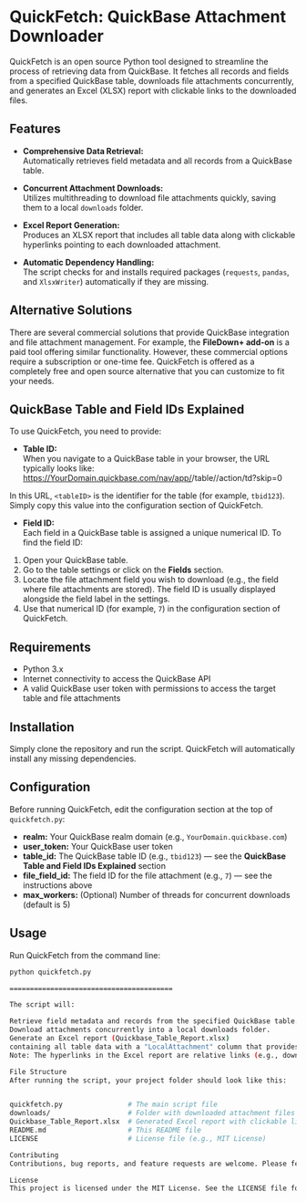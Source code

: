 # QuickFetch: QuickBase Attachment Downloader

QuickFetch is an open source Python tool designed to streamline the process of retrieving data from QuickBase. It fetches all records and fields from a specified QuickBase table, downloads file attachments concurrently, and generates an Excel (XLSX) report with clickable links to the downloaded files.

## Features

- **Comprehensive Data Retrieval:**  
  Automatically retrieves field metadata and all records from a QuickBase table.

- **Concurrent Attachment Downloads:**  
  Utilizes multithreading to download file attachments quickly, saving them to a local `downloads` folder.

- **Excel Report Generation:**  
  Produces an XLSX report that includes all table data along with clickable hyperlinks pointing to each downloaded attachment.

- **Automatic Dependency Handling:**  
  The script checks for and installs required packages (`requests`, `pandas`, and `XlsxWriter`) automatically if they are missing.

## Alternative Solutions

There are several commercial solutions that provide QuickBase integration and file attachment management. 
For example, the **FileDown+ add-on** is a paid tool offering similar functionality. 
However, these commercial options require a subscription or one-time fee. 
QuickFetch is offered as a completely free and open source alternative that you can customize to fit your needs.

## QuickBase Table and Field IDs Explained

To use QuickFetch, you need to provide:
- **Table ID:**  
When you navigate to a QuickBase table in your browser, the URL typically looks like:  
https://YourDomain.quickbase.com/nav/app/<appID>/table/<tableID>/action/td?skip=0

In this URL, `<tableID>` is the identifier for the table (for example, `tbid123`). Simply copy this value into the configuration section of QuickFetch.

- **Field ID:**  
Each field in a QuickBase table is assigned a unique numerical ID. To find the field ID:
1. Open your QuickBase table.
2. Go to the table settings or click on the **Fields** section.
3. Locate the file attachment field you wish to download (e.g., the field where file attachments are stored). The field ID is usually displayed alongside the field label in the settings.
4. Use that numerical ID (for example, `7`) in the configuration section of QuickFetch.

## Requirements

- Python 3.x  
- Internet connectivity to access the QuickBase API  
- A valid QuickBase user token with permissions to access the target table and file attachments

## Installation

Simply clone the repository and run the script. QuickFetch will automatically install any missing dependencies.

## Configuration

Before running QuickFetch, edit the configuration section at the top of `quickfetch.py`:

- **realm:** Your QuickBase realm domain (e.g., `YourDomain.quickbase.com`)  
- **user_token:** Your QuickBase user token  
- **table_id:** The QuickBase table ID (e.g., `tbid123`) — see the **QuickBase Table and Field IDs Explained** section  
- **file_field_id:** The field ID for the file attachment (e.g., `7`) — see the instructions above  
- **max_workers:** (Optional) Number of threads for concurrent downloads (default is 5)

## Usage

Run QuickFetch from the command line:

```bash
python quickfetch.py

========================================

The script will:

Retrieve field metadata and records from the specified QuickBase table.
Download attachments concurrently into a local downloads folder.
Generate an Excel report (Quickbase_Table_Report.xlsx) 
containing all table data with a "LocalAttachment" column that provides clickable links to each downloaded file.
Note: The hyperlinks in the Excel report are relative links (e.g., downloads\record_1_file.pdf), so ensure that the downloads folder remains alongside the Excel report.

File Structure
After running the script, your project folder should look like this:


quickfetch.py                # The main script file
downloads/                   # Folder with downloaded attachment files
Quickbase_Table_Report.xlsx  # Generated Excel report with clickable links
README.md                    # This README file
LICENSE                      # License file (e.g., MIT License)

Contributing
Contributions, bug reports, and feature requests are welcome. Please feel free to open issues or submit pull requests.

License
This project is licensed under the MIT License. See the LICENSE file for details.
